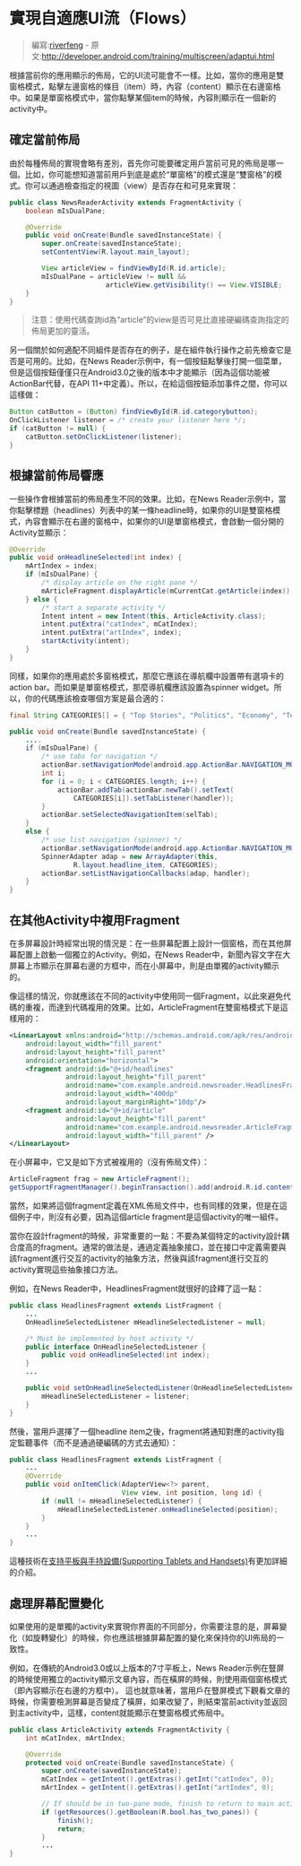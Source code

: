 # 實現自適應UI流（Flows）

> 編寫:[riverfeng](https://github.com/riverfeng) - 原文:<http://developer.android.com/training/multiscreen/adaptui.html>

根據當前你的應用顯示的佈局，它的UI流可能會不一樣。比如，當你的應用是雙窗格模式，點擊左邊窗格的條目（item）時，內容（content）顯示在右邊窗格中。如果是單窗格模式中，當你點擊某個item的時候，內容則顯示在一個新的activity中。

## 確定當前佈局
由於每種佈局的實現會略有差別，首先你可能要確定用戶當前可見的佈局是哪一個。比如，你可能想知道當前用戶到底是處於“單窗格”的模式還是“雙窗格”的模式。你可以通過檢查指定的視圖（view）是否存在和可見來實現：

```java
public class NewsReaderActivity extends FragmentActivity {
    boolean mIsDualPane;

    @Override
    public void onCreate(Bundle savedInstanceState) {
        super.onCreate(savedInstanceState);
        setContentView(R.layout.main_layout);

        View articleView = findViewById(R.id.article);
        mIsDualPane = articleView != null &&
                        articleView.getVisibility() == View.VISIBLE;
    }
}
```

> 注意：使用代碼查詢id為“article”的view是否可見比直接硬編碼查詢指定的佈局更加的靈活。

另一個關於如何適配不同組件是否存在的例子，是在組件執行操作之前先檢查它是否是可用的。比如，在News Reader示例中，有一個按鈕點擊後打開一個菜單，但是這個按鈕僅僅只在Android3.0之後的版本中才能顯示（因為這個功能被ActionBar代替，在API 11+中定義）。所以，在給這個按鈕添加事件之間，你可以這樣做：
```java
Button catButton = (Button) findViewById(R.id.categorybutton);
OnClickListener listener = /* create your listener here */;
if (catButton != null) {
    catButton.setOnClickListener(listener);
}
```

## 根據當前佈局響應

一些操作會根據當前的佈局產生不同的效果。比如，在News Reader示例中，當你點擊標題（headlines）列表中的某一條headline時，如果你的UI是雙窗格模式，內容會顯示在右邊的窗格中，如果你的UI是單窗格模式，會啟動一個分開的Activity並顯示：
```java
@Override
public void onHeadlineSelected(int index) {
    mArtIndex = index;
    if (mIsDualPane) {
        /* display article on the right pane */
        mArticleFragment.displayArticle(mCurrentCat.getArticle(index));
    } else {
        /* start a separate activity */
        Intent intent = new Intent(this, ArticleActivity.class);
        intent.putExtra("catIndex", mCatIndex);
        intent.putExtra("artIndex", index);
        startActivity(intent);
    }
}
```
同樣，如果你的應用處於多窗格模式，那麼它應該在導航欄中設置帶有選項卡的action bar。而如果是單窗格模式，那麼導航欄應該設置為spinner widget。所以，你的代碼應該檢查哪個方案是最合適的：
```java
final String CATEGORIES[] = { "Top Stories", "Politics", "Economy", "Technology" };

public void onCreate(Bundle savedInstanceState) {
    ....
    if (mIsDualPane) {
        /* use tabs for navigation */
        actionBar.setNavigationMode(android.app.ActionBar.NAVIGATION_MODE_TABS);
        int i;
        for (i = 0; i < CATEGORIES.length; i++) {
            actionBar.addTab(actionBar.newTab().setText(
                CATEGORIES[i]).setTabListener(handler));
        }
        actionBar.setSelectedNavigationItem(selTab);
    }
    else {
        /* use list navigation (spinner) */
        actionBar.setNavigationMode(android.app.ActionBar.NAVIGATION_MODE_LIST);
        SpinnerAdapter adap = new ArrayAdapter(this,
                R.layout.headline_item, CATEGORIES);
        actionBar.setListNavigationCallbacks(adap, handler);
    }
}
```

## 在其他Activity中複用Fragment

在多屏幕設計時經常出現的情況是：在一些屏幕配置上設計一個窗格，而在其他屏幕配置上啟動一個獨立的Activity。例如，在News Reader中，新聞內容文字在大屏幕上市顯示在屏幕右邊的方框中，而在小屏幕中，則是由單獨的activity顯示的。

像這樣的情況，你就應該在不同的activity中使用同一個Fragment，以此來避免代碼的重複，而達到代碼複用的效果。比如，ArticleFragment在雙窗格模式下是這樣用的：
```xml
<LinearLayout xmlns:android="http://schemas.android.com/apk/res/android"
    android:layout_width="fill_parent"
    android:layout_height="fill_parent"
    android:orientation="horizontal">
    <fragment android:id="@+id/headlines"
              android:layout_height="fill_parent"
              android:name="com.example.android.newsreader.HeadlinesFragment"
              android:layout_width="400dp"
              android:layout_marginRight="10dp"/>
    <fragment android:id="@+id/article"
              android:layout_height="fill_parent"
              android:name="com.example.android.newsreader.ArticleFragment"
              android:layout_width="fill_parent" />
</LinearLayout>
```
在小屏幕中，它又是如下方式被複用的（沒有佈局文件）：
```java
ArticleFragment frag = new ArticleFragment();
getSupportFragmentManager().beginTransaction().add(android.R.id.content, frag).commit();
```
當然，如果將這個fragment定義在XML佈局文件中，也有同樣的效果，但是在這個例子中，則沒有必要，因為這個article fragment是這個activity的唯一組件。

當你在設計fragment的時候，非常重要的一點：不要為某個特定的activity設計耦合度高的fragment。通常的做法是，通過定義抽象接口，並在接口中定義需要與該fragment進行交互的activity的抽象方法，然後與該fragment進行交互的activity實現這些抽象接口方法。

例如，在News Reader中，HeadlinesFragment就很好的詮釋了這一點：
```java
public class HeadlinesFragment extends ListFragment {
    ...
    OnHeadlineSelectedListener mHeadlineSelectedListener = null;

    /* Must be implemented by host activity */
    public interface OnHeadlineSelectedListener {
        public void onHeadlineSelected(int index);
    }
    ...

    public void setOnHeadlineSelectedListener(OnHeadlineSelectedListener listener) {
        mHeadlineSelectedListener = listener;
    }
}
```
然後，當用戶選擇了一個headline item之後，fragment將通知對應的activity指定監聽事件（而不是通過硬編碼的方式去通知）：
```java
public class HeadlinesFragment extends ListFragment {
    ...
    @Override
    public void onItemClick(AdapterView<?> parent,
                            View view, int position, long id) {
        if (null != mHeadlineSelectedListener) {
            mHeadlineSelectedListener.onHeadlineSelected(position);
        }
    }
    ...
}
```
這種技術在[支持平板與手持設備(Supporting Tablets and Handsets)](http://developer.android.com/guide/practices/tablets-and-handsets.html)有更加詳細的介紹。

## 處理屏幕配置變化

如果使用的是單獨的activity來實現你界面的不同部分，你需要注意的是，屏幕變化（如旋轉變化）的時候，你也應該根據屏幕配置的變化來保持你的UI佈局的一致性。

例如，在傳統的Android3.0或以上版本的7寸平板上，News Reader示例在豎屏的時候使用獨立的activity顯示文章內容，而在橫屏的時候，則使用兩個窗格模式（即內容顯示在右邊的方框中）。
這也就意味著，當用戶在豎屏模式下觀看文章的時候，你需要檢測屏幕是否變成了橫屏，如果改變了，則結束當前activity並返回到主activity中，這樣，content就能顯示在雙窗格模式佈局中。
```java
public class ArticleActivity extends FragmentActivity {
    int mCatIndex, mArtIndex;

    @Override
    protected void onCreate(Bundle savedInstanceState) {
        super.onCreate(savedInstanceState);
        mCatIndex = getIntent().getExtras().getInt("catIndex", 0);
        mArtIndex = getIntent().getExtras().getInt("artIndex", 0);

        // If should be in two-pane mode, finish to return to main activity
        if (getResources().getBoolean(R.bool.has_two_panes)) {
            finish();
            return;
        }
        ...
}
```
